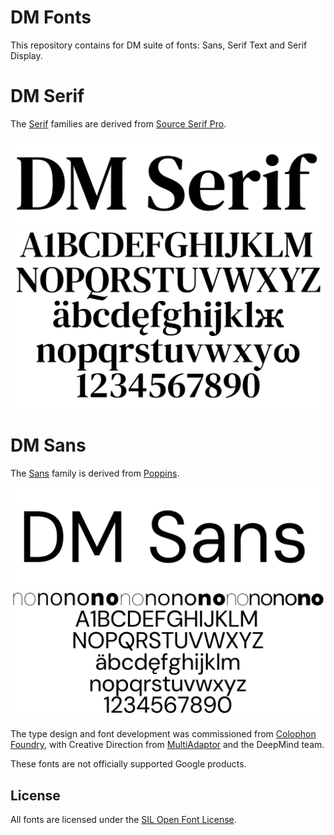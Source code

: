 # DM Fonts

This repository contains for DM suite of fonts: Sans, Serif Text and Serif Display.
# DM Serif

The [Serif](Serif) families are derived from [Source Serif Pro](https://github.com/adobe-fonts/source-serif-pro).

![Sans](documentation/image3.png)
![Sans](documentation/image4.png)

# DM Sans
The [Sans](Sans) family is derived from [Poppins](https://github.com/itfoundry/Poppins).

![Sans](documentation/image1.png)
![Sans](documentation/image2.png)

The type design and font development was commissioned from [Colophon Foundry](https://www.colophon-foundry.org), with Creative Direction from [MultiAdaptor](https://multiadaptor.com) and the DeepMind team.

These fonts are not officially supported Google products.

## License

All fonts are licensed under the [SIL Open Font License](https://scripts.sil.org/ofl).
